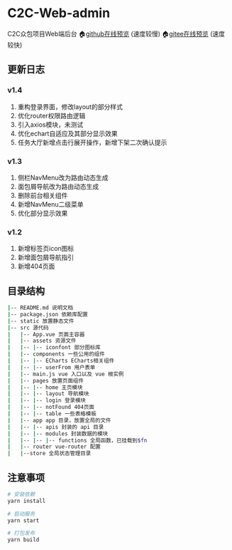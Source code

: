 # C2C-Web-admin
C2C众包项目Web端后台
🏠[github在线预览](https://sunstark.github.io/C2C-Web-admin/dist/#) (速度较慢)
🏠[gitee在线预览](http://sunstark.gitee.io/c2c-web-admin/#) (速度较快)

## 更新日志
### v1.4
1. 重构登录界面，修改layout的部分样式
2. 优化router权限路由逻辑
3. 引入axios模块，未测试
4. 优化echart自适应及其部分显示效果
5. 任务大厅新增点击行展开操作，新增下架二次确认提示

### v1.3
1. 侧栏NavMenu改为路由动态生成
2. 面包屑导航改为路由动态生成
3. 删除前台相关组件
4. 新增NavMenu二级菜单
5. 优化部分显示效果

### v1.2
1. 新增标签页icon图标
2. 新增面包屑导航指引
3. 新增404页面

## 目录结构
```bash
|-- README.md 说明文档
|-- package.json 依赖库配置
|-- static 放置静态文件
|-- src 源代码
|   |-- App.vue 页面主容器
|   |-- assets 资源文件
|   |-- |-- iconfont 部分图标库
|   |-- components 一些公用的组件
|   |-- |-- ECharts ECharts相关组件
|   |-- |-- userFrom 用户表单
|   |-- main.js vue 入口以及 vue 根实例
|   |-- pages 放置页面组件
|   |-- |-- home 主页模块
|   |-- |-- layout 导航模块
|   |-- |-- login 登录模块
|   |-- |-- notFound 404页面
|   |-- |-- table 一些表格模板
|   |-- app app 目录，放置全局的文件
|   |-- |-- apis 封装的 api 目录
|   |-- |-- modules 封装数据的模块
|   |-- |-- |-- functions 全局函数，已挂载到$fn
|   |-- router vue-router 配置
|   |--store 全局状态管理目录
```
## 注意事项
```bash
# 安装依赖
yarn install

# 启动服务
yarn start

# 打包发布
yarn build
```
